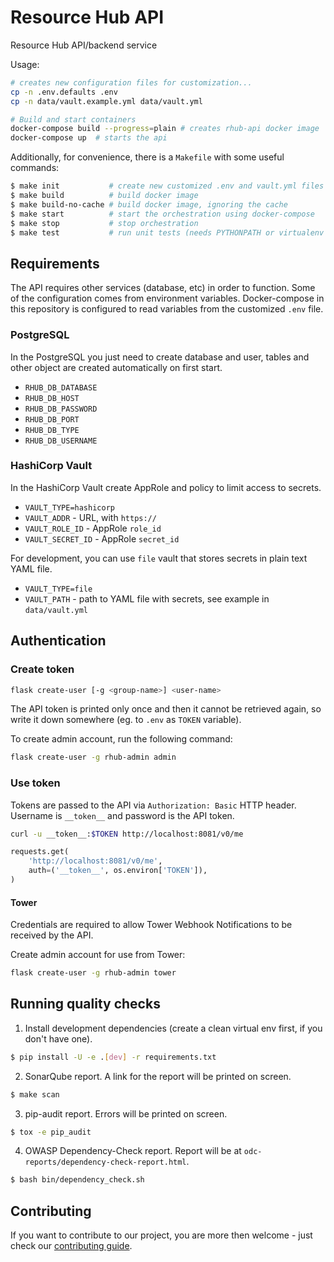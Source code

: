 # Resource Hub API

Resource Hub API/backend service

Usage:

```bash
# creates new configuration files for customization...
cp -n .env.defaults .env
cp -n data/vault.example.yml data/vault.yml

# Build and start containers
docker-compose build --progress=plain # creates rhub-api docker image
docker-compose up  # starts the api
```

Additionally, for convenience, there is a `Makefile` with some useful commands:

```bash
$ make init           # create new customized .env and vault.yml files
$ make build          # build docker image
$ make build-no-cache # build docker image, ignoring the cache
$ make start          # start the orchestration using docker-compose
$ make stop           # stop orchestration
$ make test           # run unit tests (needs PYTHONPATH or virtualenv set)
```

## Requirements

The API requires other services (database, etc) in order to function.
Some of the configuration comes from environment variables. Docker-compose in
this repository is configured to read variables from the customized `.env` file.

### PostgreSQL

In the PostgreSQL you just need to create database and user, tables and other
object are created automatically on first start.

* `RHUB_DB_DATABASE`
* `RHUB_DB_HOST`
* `RHUB_DB_PASSWORD`
* `RHUB_DB_PORT`
* `RHUB_DB_TYPE`
* `RHUB_DB_USERNAME`

### HashiCorp Vault

In the HashiCorp Vault create AppRole and policy to limit access to secrets.

* `VAULT_TYPE=hashicorp`
* `VAULT_ADDR` - URL, with `https://`
* `VAULT_ROLE_ID` - AppRole `role_id`
* `VAULT_SECRET_ID` - AppRole `secret_id`

For development, you can use `file` vault that stores secrets in plain text YAML
file.

* `VAULT_TYPE=file`
* `VAULT_PATH` - path to YAML file with secrets, see example in `data/vault.yml`

## Authentication

### Create token

```sh
flask create-user [-g <group-name>] <user-name>
```

The API token is printed only once and then it cannot be retrieved again, so
write it down somewhere (eg. to `.env` as `TOKEN` variable).

To create admin account, run the following command:

```sh
flask create-user -g rhub-admin admin
```

### Use token

Tokens are passed to the API via `Authorization: Basic` HTTP header. Username is
`__token__` and password is the API token.

```sh
curl -u __token__:$TOKEN http://localhost:8081/v0/me
```

```python
requests.get(
    'http://localhost:8081/v0/me',
    auth=('__token__', os.environ['TOKEN']),
)
```

#### Tower

Credentials are required to allow Tower Webhook Notifications to be
received by the API.

Create admin account for use from Tower:

```sh
flask create-user -g rhub-admin tower
```

## Running quality checks

1. Install development dependencies (create a clean virtual env first, if you don't have one).
```bash
$ pip install -U -e .[dev] -r requirements.txt
```

2. SonarQube report. A link for the report will be printed on screen.
```bash
$ make scan
```

3. pip-audit report. Errors will be printed on screen.
```bash
$ tox -e pip_audit
```

4. OWASP Dependency-Check report. Report will be at `odc-reports/dependency-check-report.html`.
```bash
$ bash bin/dependency_check.sh
```

## Contributing

If you want to contribute to our project, you are more then welcome - just check our [contributing guide](.github/CONTRIBUTING.md).
